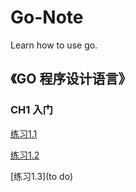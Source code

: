 # Go-Note
Learn how to use go.

## 《GO 程序设计语言》

### CH1 入门

[练习1.1](./gopl/ch1/1_1.go)

[练习1.2](./gopl/ch1/1_2.go)

[练习1.3](to do)
